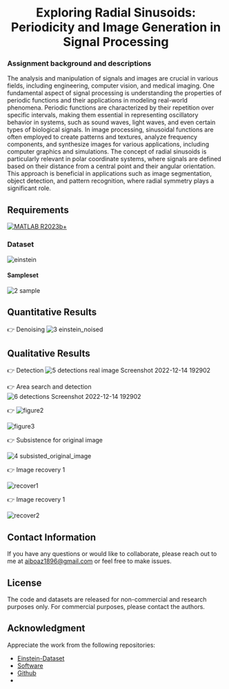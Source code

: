 # <h1 align="center">  <b>Exploring Radial Sinusoids: Periodicity and Image Generation in Signal Processing</b><br></h1>
### Assignment background and descriptions
The analysis and manipulation of signals and images are crucial in various fields, including engineering, computer vision, and medical imaging. One fundamental aspect of signal processing is understanding the properties of periodic functions and their applications in modeling real-world phenomena. Periodic functions are characterized by their repetition over specific intervals, making them essential in representing oscillatory behavior in systems, such as sound waves, light waves, and even certain types of biological signals. In image processing, sinusoidal functions are often employed to create patterns and textures, analyze frequency components, and synthesize images for various applications, including computer graphics and simulations. The concept of radial sinusoids is particularly relevant in polar coordinate systems, where signals are defined based on their distance from a central point and their angular orientation. This approach is beneficial in applications such as image segmentation, object detection, and pattern recognition, where radial symmetry plays a significant role.
 
 
## Requirements

[![MATLAB R2023b+]([https://img.shields.io/badge/Python-3.7+-blue.svg)](https://www.python.org/downloads/release/python-376/](https://ch.mathworks.com/products/matlab.html)) 

### Dataset

![einstein](https://github.com/user-attachments/assets/6117e038-768f-49ec-baa2-f6271bd65be9)

#### Sampleset
![2 sample](https://github.com/user-attachments/assets/3c468ec2-6e21-4fcf-a2a2-4d632d94bc46)

 ## Quantitative Results
 
👉 Denoising 
![3 einstein_noised](https://github.com/user-attachments/assets/bc1af238-c341-489a-85fb-34010a391a86)


## Qualitative Results 

👉 Detection
![5 detections real image Screenshot 2022-12-14 192902](https://github.com/user-attachments/assets/b7ad6974-f37d-4273-98ba-556d060a0958)

👉 Area search and detection
![6 detections Screenshot 2022-12-14 192902](https://github.com/user-attachments/assets/76b5d542-6076-4fd9-8f23-3499b9133835)

👉 
![figure2](https://github.com/user-attachments/assets/952a19ef-a6cd-4fc8-b164-afeea9c5746f)


![figure3](https://github.com/user-attachments/assets/7f4dd6d3-5062-4dc5-9b8b-c65c9c11a7ba)


👉 Subsistence for original image


![4 subsisted_original_image](https://github.com/user-attachments/assets/baec95b0-0b69-4015-8108-ba5fb6c9f458)


👉 Image recovery 1


![recover1](https://github.com/user-attachments/assets/c58babdc-3716-4338-9927-84defc249efe)



👉 Image recovery 1


![recover2](https://github.com/user-attachments/assets/35208354-f62b-4310-b9c5-8cfd118a634d)


## Contact Information

If you have any questions or would like to collaborate, please reach out to me at aiboaz1896@gmail.com or feel free to make issues.

## License
The code and datasets are released for non-commercial and research purposes only. For commercial purposes, please contact the authors.


## Acknowledgment

Appreciate the work from the following repositories:
- [Einstein-Dataset](https://commons.wikimedia.org/wiki/Albert_Einstein)
- [Software](https://ch.mathworks.com/?s_tid=gn_logo)
- [Github](https://github.com/topics/butterworth-filter?l=matlab)
 - 
